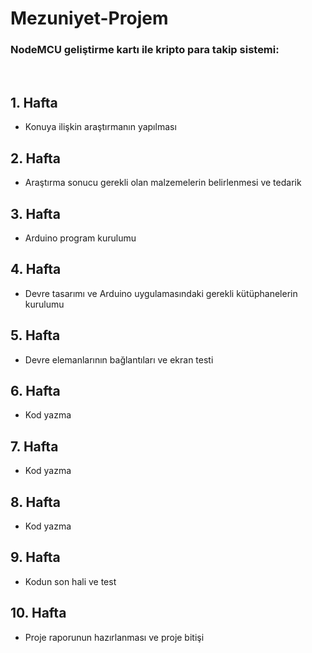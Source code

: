 # Mezuniyet-Projem
<h3>NodeMCU geliştirme kartı ile kripto para takip sistemi: </h3></br> <!--Önceki Haftalardaki Kayıtları İzle Listeyi Güncelle-->
<h2>1. Hafta</h2>
<ul>
  <li>Konuya ilişkin araştırmanın yapılması</li>
</ul>

<h2>2. Hafta</h2>
<ul>
  <li>Araştırma sonucu gerekli olan malzemelerin belirlenmesi ve tedarik</li>
</ul>
<h2>3. Hafta</h2>
<ul>
  <li>Arduino program kurulumu</li>
</ul>
<h2>4. Hafta</h2>
<ul>
  <li>Devre tasarımı ve Arduino uygulamasındaki gerekli kütüphanelerin kurulumu</li>
</ul>
<h2>5. Hafta</h2>
<ul>
  <li>Devre elemanlarının bağlantıları ve ekran testi</li>
</ul>
<h2>6. Hafta</h2>
<ul>
  <li>Kod yazma</li>
</ul>
<h2>7. Hafta</h2>
<ul>
  <li>Kod yazma</li>
</ul>
<h2>8. Hafta</h2>
<ul>
  <li>Kod yazma</li>
</ul>
<h2>9. Hafta</h2>
<ul>
  <li>Kodun son hali ve test</li> <!--Proje son haline geldi sayılır eklemeler yapabilirim-->
</ul>
<h2>10. Hafta</h2>
<ul>
  <li>Proje raporunun hazırlanması ve proje bitişi</li> <!--Projem bitti, bugün içinde proje linkimi göndericem-->
</ul>

